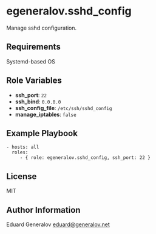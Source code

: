 egeneralov.sshd_config
======================

Manage sshd configuration.

Requirements
------------

Systemd-based OS

Role Variables
--------------

- **ssh_port**: `22`
- **ssh_bind**: `0.0.0.0`
- **ssh_config_file**: `/etc/ssh/sshd_config`
- **manage_iptables**: `false`

Example Playbook
----------------

    - hosts: all
      roles:
         - { role: egeneralov.sshd_config, ssh_port: 22 }

License
-------

MIT

Author Information
------------------

Eduard Generalov <eduard@generalov.net>
